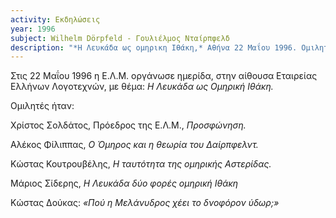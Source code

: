 ```yaml
---
activity: Εκδηλώσεις
year: 1996
subject: Wilhelm Dörpfeld - Γουλιέλμος Νταίρπφελδ
description: "*Η Λευκάδα ως ομηρικη Ιθάκη,* Αθήνα 22 Μαΐου 1996. Ομιλητές: Χρίστος Σπ. Σολδάτος, Αλέκος Φίλιππας, Κώστας Κουτρουβέλης, Μάριος Σιδέρης, Κώστας Δούκας."
---
```


Στις 22 Μαΐου 1996 η Ε.Λ.Μ. οργάνωσε ημερίδα, στην αίθουσα Εταιρείας Ελλήνων Λογοτεχνών, με θέμα: *Η Λευκάδα ως Ομηρική Ιθάκη.*

Ομιλητές ήταν:

Χρίστος Σολδάτος, Πρόεδρος της Ε.Λ.Μ., *Προσφώνηση.*

Αλέκος Φίλιππας, *Ο Όμηρος και η θεωρία του Δαίρπφελντ.*

Κώστας Κουτρουβέλης, *Η ταυτότητα της ομηρικής Αστερίδας.*

Μάριος Σίδερης, *Η Λευκάδα δύο φορές ομηρική Ιθάκη*

Κώστας Δούκας: *«Πού η Μελάνυδρος χέει το δνοφόρον ύδωρ;»*
